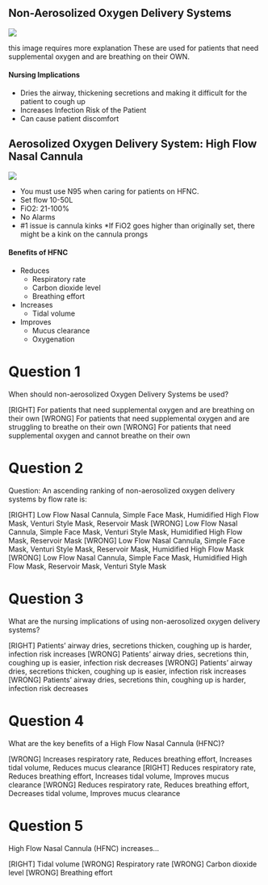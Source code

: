 ## Non-Aerosolized Oxygen Delivery Systems

![](assets/no_aerosol.png)

this image requires more explanation
These are used for patients that need supplemental oxygen and are breathing on their OWN.

#### Nursing Implications

* Dries the airway, thickening secretions and making it difficult for the patient to cough up
* Increases Infection Risk of the Patient
* Can cause patient discomfort

## Aerosolized Oxygen Delivery System: High Flow Nasal Cannula

![](assets/aerosol.png)

* You must use N95 when caring for patients on HFNC.
* Set flow 10-50L
* FiO2: 21-100%
* No Alarms
* #1 issue is cannula kinks
 *If FiO2 goes higher than
       originally set, there might be
       a kink on the cannula prongs


#### Benefits of HFNC

* Reduces
    * Respiratory rate
    * Carbon dioxide level
    * Breathing effort
* Increases
    * Tidal volume
* Improves
    * Mucus clearance
    * Oxygenation

# Question 1
When should non-aerosolized Oxygen Delivery Systems be used?

[RIGHT] For patients that need supplemental oxygen and are breathing on their own
[WRONG] For patients that need supplemental oxygen and are struggling to breathe on their own
[WRONG] For patients that need supplemental oxygen and cannot breathe on their own

# Question 2
Question: An ascending ranking of non-aerosolized oxygen delivery systems by flow rate is:

[RIGHT] Low Flow Nasal Cannula, Simple Face Mask, Humidified High Flow Mask, Venturi Style Mask, Reservoir Mask
[WRONG] Low Flow Nasal Cannula, Simple Face Mask, Venturi Style Mask, Humidified High Flow Mask, Reservoir Mask
[WRONG] Low Flow Nasal Cannula, Simple Face Mask, Venturi Style Mask, Reservoir Mask, Humidified High Flow Mask
[WRONG] Low Flow Nasal Cannula, Simple Face Mask, Humidified High Flow Mask, Reservoir Mask, Venturi Style Mask

# Question 3
What are the nursing implications of using non-aerosolized oxygen delivery systems?

[RIGHT] Patients’ airway dries, secretions thicken, coughing up is harder, infection risk increases
[WRONG] Patients’ airway dries, secretions thin, coughing up is easier, infection risk decreases
[WRONG] Patients’ airway dries, secretions thicken, coughing up is easier, infection risk increases
[WRONG] Patients’ airway dries, secretions thin, coughing up is harder, infection risk decreases

# Question 4
What are the key benefits of a High Flow Nasal Cannula (HFNC)?

[WRONG] Increases respiratory rate, Reduces breathing effort, Increases tidal volume, Reduces mucus clearance
[RIGHT] Reduces respiratory rate, Reduces breathing effort, Increases tidal volume, Improves mucus clearance
[WRONG] Reduces respiratory rate, Reduces breathing effort, Decreases tidal volume, Improves mucus clearance

# Question 5
High Flow Nasal Cannula (HFNC) increases…

[RIGHT] Tidal volume
[WRONG] Respiratory rate
[WRONG] Carbon dioxide level
[WRONG] Breathing effort

